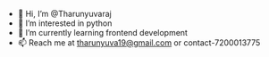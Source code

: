- 👋 Hi, I’m @Tharunyuvaraj
- 👀 I’m interested in python
- 🌱 I’m currently learning frontend development
- 📫 Reach me at tharunyuva19@gmail.com or contact-7200013775

<!---
Tharunyuvaraj/Tharunyuvaraj is a ✨ special ✨ repository because its `README.md` (this file) appears on your GitHub profile.
You can click the Preview link to take a look at your changes.
--->
